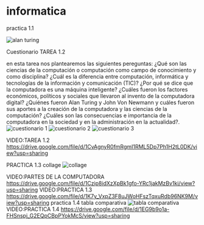 # informatica

practica 1.1

<img src="https://github.com/RODRIGO-APOLINAR/informatica/blob/main/im%C3%A1genes/alan%20turing.png?raw=true" alt="alan turing" width="PORCENTAJE DE ANCHO %100"/>


Cuestionario TAREA 1.2

en esta tarea nos plantearemos las siguientes pereguntas: ¿Qué son las ciencias de la computación o computación como campo de conocimiento y como disciplina?
¿Cuál es la diferencia entre computación, informática y tecnologías de la información y comunicación (TIC)? 
¿Por qué se dice que la computadora es una máquina inteligente? ¿Cuáles fueron los factores económicos, políticos y sociales que llevaron al invento de la computadora digital? 
¿Quiénes fueron Alan Turing y John Von Newmann y cuáles fueron sus aportes a la creación de la computadora y las ciencias de la computación?
¿Cuáles son las consecuencias e importancia de la computadora en la sociedad y en la administración en la actualidad?.
<img src="https://github.com/RODRIGO-APOLINAR/informatica/blob/main/im%C3%A1genes/cuestionario%201.jpg?raw=true" alt="cuestionario 1" width="PORCENTAJE DE ANCHO %100"/>
<img src="https://github.com/RODRIGO-APOLINAR/informatica/blob/main/im%C3%A1genes/cuestionario%202.jpg?raw=true" alt="cuestionario 2" width="PORCENTAJE DE ANCHO %100"/>
<img src="https://github.com/RODRIGO-APOLINAR/informatica/blob/main/im%C3%A1genes/cuestionario%203.jpg?raw=true" alt="cuestionario 3" width="PORCENTAJE DE ANCHO %100"/>



VIDEO:TAREA 1.2
https://drive.google.com/file/d/1CvAgnyR0fmRgmI1RML5Dp7Ph1H2tL0DK/view?usp=sharing

PRACTICA 1.3
collage
<img src="https://github.com/RODRIGO-APOLINAR/informatica/blob/main/im%C3%A1genes/collage.png?raw=true" alt="collage" width="PORCENTAJE DE ANCHO %100"/>

VIDEO:PARTES DE LA COMPUTADORA
https://drive.google.com/file/d/1Czip8idXzXpBk1gfo-YRc1jakMzBv1ki/view?usp=sharing
VIDEO:PRACTICA 1.3
https://drive.google.com/file/d/1K7y_VxpZ3F8uJWoHFszTqxuRdb96NK9M/view?usp=sharing
practica 1.4
tabla comparativa
<img src="https://github.com/RODRIGO-APOLINAR/informatica/blob/main/im%C3%A1genes/tabla%20comparativa.jpg?raw=true" alt="tabla comparativa" width="PORCENTAJE DE ANCHO %100"/>
VIDEO:PRACTICA 1.4 
https://drive.google.com/file/d/1EG9b9o1a-FHSnspj_G2EQpCBpPYokMcS/view?usp=sharing

